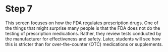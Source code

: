 # Step 7

This screen focuses on how the FDA regulates prescription drugs. One of the things that might surprise many people is that the FDA does not do the testing of prescription medications. Rather, they review tests conducted by the manufacturer for effectiveness and safety. Later, students will see how this is stricter than for over-the-counter (OTC) medications or supplements. 